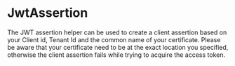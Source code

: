 # JwtAssertion

The JWT assertion helper can be used to create a client assertion based on your Client id, Tenant Id and the common name of your certificate. Please be aware that your certificate need to be at the exact location you specified, otherwise the client assertion fails while trying to acquire the access token. 
